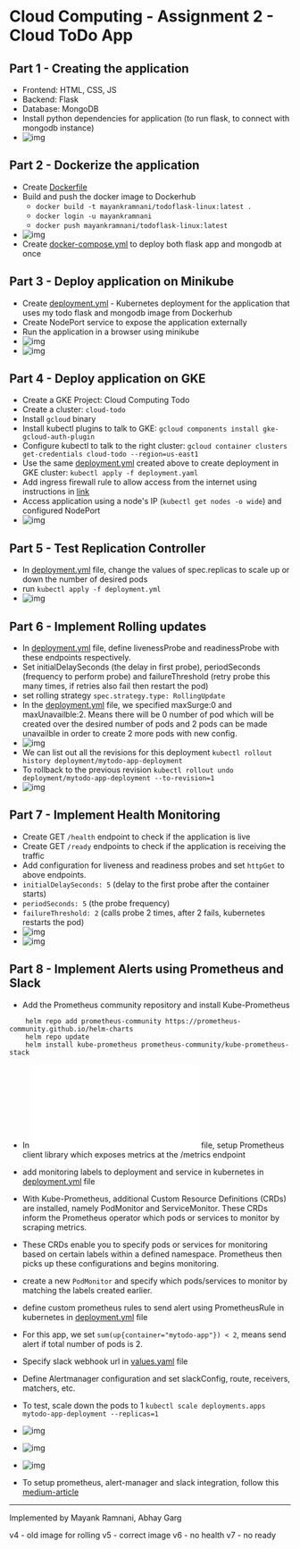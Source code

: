 # Cloud Computing - Assignment 2  - Cloud ToDo App
## Part 1 - Creating the application
- Frontend: HTML, CSS, JS
- Backend: Flask
- Database: MongoDB
- Install python dependencies for application (to run flask, to connect with mongodb instance)
- ![img](images/1-req.jpg)


## Part 2 - Dockerize the application
- Create [Dockerfile](app/Dockerfile)
- Build and push the docker image to Dockerhub
	+ `docker build -t mayankramnani/todoflask-linux:latest .`
	+ `docker login -u mayankramnani`
	+ `docker push mayankramnani/todoflask-linux:latest`
- ![img](images/2-dockerhub.jpg)	
- Create [docker-compose.yml](docker-compose.yml) to deploy both flask app and mongodb at once


## Part 3 - Deploy application on Minikube
- Create [deployment.yml](deployment.yml) - Kubernetes deployment for the application that uses my todo flask and mongodb image from Dockerhub
- Create NodePort service to expose the application externally
- Run the application in a browser using minikube
- ![img](images/3-minikube.jpg)
- ![img](images/3-minikube-browser.jpg)


## Part 4 - Deploy application on GKE
- Create a GKE Project: Cloud Computing Todo
- Create a cluster: `cloud-todo`
- Install `gcloud` binary
- Install kubectl plugins to talk to GKE: `gcloud components install gke-gcloud-auth-plugin`
- Configure kubectl to talk to the right cluster: `gcloud container clusters get-credentials cloud-todo --region=us-east1`
- Use the same [deployment.yml](deployment.yml) created above to create deployment in GKE cluster: `kubectl apply -f deployment.yaml`
- Add ingress firewall rule to allow access from the internet using instructions in [link](https://cloud.google.com/kubernetes-engine/docs/how-to/exposing-apps#console_1)
- Access application using a node's IP (`kubectl get nodes -o wide`) and configured NodePort
- ![img](images/4-gke-browser.jpg)


## Part 5 - Test Replication Controller 
- In [deployment.yml](deployment.yml) file, change the values of spec.replicas to scale up or down the number of desired pods
- run `kubectl apply -f deployment.yml`
- ![img](images/5-replica.png)


## Part 6 - Implement Rolling updates
- In [deployment.yml](deployment.yml) file, define livenessProbe and readinessProbe with these endpoints respectively. 
- Set initialDelaySeconds (the delay in first probe), periodSeconds (frequency to perform probe) and failureThreshold (retry probe this many times, if retries also fail then restart the pod)
- set rolling strategy `spec.strategy.type: RollingUpdate`
- In the [deployment.yml](deployment.yml) file, we specified maxSurge:0 and maxUnavailble:2. Means there will be 0 number of pod which will be created over the desired number of pods and 2 pods can be made unavailble in order to create 2 more pods with new config.
- ![img](images/6-rolling-updates.png)
- We can list out all the revisions for this deployment `kubectl rollout history deployment/mytodo-app-deployment`
- To rollback to the previous revision `kubectl rollout undo deployment/mytodo-app-deployment --to-revision=1`
- ![img](images/6-rolling-updates-old-revision.png)

## Part 7 - Implement Health Monitoring
- Create GET `/health` endpoint to check if the application is live
- Create GET `/ready` endpoints to check if the application is receiving the traffic
- Add configuration for liveness and readiness probes and set `httpGet` to above endpoints.
- `initialDelaySeconds: 5` (delay to the first probe after the container starts)
- `periodSeconds: 5` (the probe frequency)
- `failureThreshold: 2` (calls probe 2 times, after 2 fails, kubernetes restarts the pod)
- ![img](images/7-liveness-probe-failure.png)
- ![img](images/7-readiness-probe-failure.png)

## Part 8 - Implement Alerts using Prometheus and Slack
- Add the Prometheus community repository and install Kube-Prometheus
```
	helm repo add prometheus-community https://prometheus-community.github.io/helm-charts 
	helm repo update
	helm install kube-prometheus prometheus-community/kube-prometheus-stack
```

- In ![app.py](app/app.py) file, setup Prometheus client library which exposes metrics at the /metrics endpoint
- add monitoring labels to deployment and service in kubernetes in [deployment.yml](deployment.yml) file
- With Kube-Prometheus, additional Custom Resource Definitions (CRDs) are installed, namely PodMonitor and ServiceMonitor. These CRDs inform the Prometheus operator which pods or services to monitor by scraping metrics.
- These CRDs enable you to specify pods or services for monitoring based on certain labels within a defined namespace. Prometheus then picks up these configurations and begins monitoring.
- create a new `PodMonitor` and specify which pods/services to monitor by matching the labels created earlier.
- define custom prometheus rules to send alert using PrometheusRule in kubernetes in [deployment.yml](deployment.yml) file
- For this app, we set `sum(up{container="mytodo-app"}) < 2`, means send alert if total number of pods is 2.
- Specify slack webhook url in [values.yaml](values.yaml) file
- Define Alertmanager configuration and set slackConfig, route, receivers, matchers, etc.
- To test, scale down the pods to 1 `kubectl scale deployments.apps mytodo-app-deployment --replicas=1`
- ![img](images/8-prometheus-alert.png)
- ![img](images/8-prometheus-slack-alert.png)
- ![img](images/8-alertmanager.png)

- To setup prometheus, alert-manager and slack integration, follow this [medium-article](https://medium.com/@joudwawad/comprehensive-beginners-guide-to-kube-prometheus-in-kubernetes-monitoring-alerts-integration-4ade4fa8fa8c)

---
Implemented by Mayank Ramnani, Abhay Garg


v4 - old image for rolling
v5 - correct image
v6 - no health
v7 - no ready